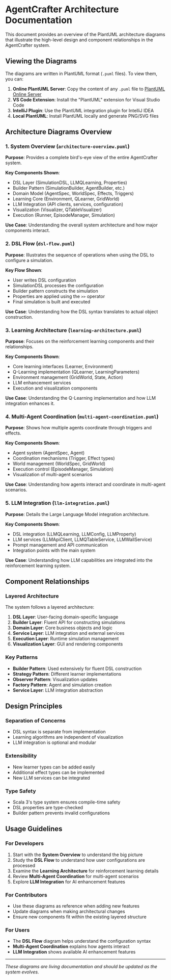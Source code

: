 # AgentCrafter Architecture Documentation

This document provides an overview of the PlantUML architecture diagrams that illustrate the high-level design and component relationships in the AgentCrafter system.

## Viewing the Diagrams

The diagrams are written in PlantUML format (`.puml` files). To view them, you can:

1. **Online PlantUML Server**: Copy the content of any `.puml` file to [PlantUML Online Server](http://www.plantuml.com/plantuml/uml/)
2. **VS Code Extension**: Install the "PlantUML" extension for Visual Studio Code
3. **IntelliJ Plugin**: Use the PlantUML integration plugin for IntelliJ IDEA
4. **Local PlantUML**: Install PlantUML locally and generate PNG/SVG files

## Architecture Diagrams Overview

### 1. System Overview (`architecture-overview.puml`)

**Purpose**: Provides a complete bird's-eye view of the entire AgentCrafter system.

**Key Components Shown**:
- DSL Layer (SimulationDSL, LLMQLearning, Properties)
- Builder Pattern (SimulationBuilder, AgentBuilder, etc.)
- Domain Model (AgentSpec, WorldSpec, Effects, Triggers)
- Learning Core (Environment, QLearner, GridWorld)
- LLM Integration (API clients, services, configuration)
- Visualization (Visualizer, QTableVisualizer)
- Execution (Runner, EpisodeManager, Simulation)

**Use Case**: Understanding the overall system architecture and how major components interact.

### 2. DSL Flow (`dsl-flow.puml`)

**Purpose**: Illustrates the sequence of operations when using the DSL to configure a simulation.

**Key Flow Shown**:
- User writes DSL configuration
- SimulationDSL processes the configuration
- Builder pattern constructs the simulation
- Properties are applied using the `>>` operator
- Final simulation is built and executed

**Use Case**: Understanding how the DSL syntax translates to actual object construction.

### 3. Learning Architecture (`learning-architecture.puml`)

**Purpose**: Focuses on the reinforcement learning components and their relationships.

**Key Components Shown**:
- Core learning interfaces (Learner, Environment)
- Q-Learning implementation (QLearner, LearningParameters)
- Environment management (GridWorld, State, Action)
- LLM enhancement services
- Execution and visualization components

**Use Case**: Understanding the Q-Learning implementation and how LLM integration enhances it.

### 4. Multi-Agent Coordination (`multi-agent-coordination.puml`)

**Purpose**: Shows how multiple agents coordinate through triggers and effects.

**Key Components Shown**:
- Agent system (AgentSpec, Agent)
- Coordination mechanisms (Trigger, Effect types)
- World management (WorldSpec, GridWorld)
- Execution control (EpisodeManager, Simulation)
- Visualization of multi-agent scenarios

**Use Case**: Understanding how agents interact and coordinate in multi-agent scenarios.

### 5. LLM Integration (`llm-integration.puml`)

**Purpose**: Details the Large Language Model integration architecture.

**Key Components Shown**:
- DSL integration (LLMQLearning, LLMConfig, LLMProperty)
- LLM services (LLMApiClient, LLMQTableService, LLMWallService)
- Prompt management and API communication
- Integration points with the main system

**Use Case**: Understanding how LLM capabilities are integrated into the reinforcement learning system.

## Component Relationships

### Layered Architecture

The system follows a layered architecture:

1. **DSL Layer**: User-facing domain-specific language
2. **Builder Layer**: Fluent API for constructing simulations
3. **Domain Layer**: Core business objects and logic
4. **Service Layer**: LLM integration and external services
5. **Execution Layer**: Runtime simulation management
6. **Visualization Layer**: GUI and rendering components

### Key Patterns

- **Builder Pattern**: Used extensively for fluent DSL construction
- **Strategy Pattern**: Different learner implementations
- **Observer Pattern**: Visualization updates
- **Factory Pattern**: Agent and simulation creation
- **Service Layer**: LLM integration abstraction

## Design Principles

### Separation of Concerns
- DSL syntax is separate from implementation
- Learning algorithms are independent of visualization
- LLM integration is optional and modular

### Extensibility
- New learner types can be added easily
- Additional effect types can be implemented
- New LLM services can be integrated

### Type Safety
- Scala 3's type system ensures compile-time safety
- DSL properties are type-checked
- Builder pattern prevents invalid configurations

## Usage Guidelines

### For Developers
1. Start with the **System Overview** to understand the big picture
2. Study the **DSL Flow** to understand how user configurations are processed
3. Examine the **Learning Architecture** for reinforcement learning details
4. Review **Multi-Agent Coordination** for multi-agent scenarios
5. Explore **LLM Integration** for AI enhancement features

### For Contributors
- Use these diagrams as reference when adding new features
- Update diagrams when making architectural changes
- Ensure new components fit within the existing layered structure

### For Users
- The **DSL Flow** diagram helps understand the configuration syntax
- **Multi-Agent Coordination** explains how agents interact
- **LLM Integration** shows available AI enhancement features

---

*These diagrams are living documentation and should be updated as the system evolves.*